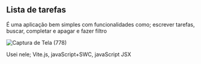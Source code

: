 <h2>Lista de tarefas</h2>
É uma aplicação bem simples com funcionalidades como; escrever tarefas, buscar, completar e apagar e fazer filtro





![Captura de Tela (778)](https://github.com/ANj0Geladu/listagem-de-tarefas/assets/108652849/fc0088ab-1115-4b03-a7ef-0e27fae6ef5d)

Usei nele; Vite.js, javaScript+SWC, javaScript JSX


<p></p>
